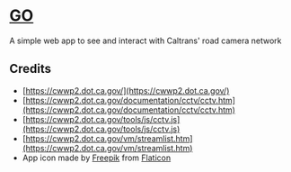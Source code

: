 # [GO](https://caltranscameras.app/go/)




A simple web app to see and interact with Caltrans' road camera network





## Credits

- [https://cwwp2.dot.ca.gov/](https://cwwp2.dot.ca.gov/)
- [https://cwwp2.dot.ca.gov/documentation/cctv/cctv.htm](https://cwwp2.dot.ca.gov/documentation/cctv/cctv.htm)
- [https://cwwp2.dot.ca.gov/tools/js/cctv.js](https://cwwp2.dot.ca.gov/tools/js/cctv.js)
- [https://cwwp2.dot.ca.gov/vm/streamlist.htm](https://cwwp2.dot.ca.gov/vm/streamlist.htm)
- App icon made by [Freepik](https://www.freepik.com) from [Flaticon](www.flaticon.com)
